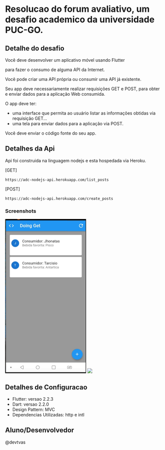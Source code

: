 <h1>Resolucao do forum avaliativo, um desafio academico da universidade PUC-GO.</h1>

<h2>Detalhe do desafio</h2>

Você deve desenvolver um aplicativo móvel usando Flutter 

para fazer o consumo de alguma API da Internet. 

Você pode criar uma API própria ou consumir uma API já existente.

Seu app deve necessariamente realizar requisições GET e POST, 
para obter e enviar dados para a aplicação Web consumida.

O app deve ter:
  * uma interface que permita ao usuário listar as informações obtidas via requisição GET...
  * uma tela para enviar dados para a aplicação via POST.

Você deve enviar o código fonte do seu app.

<h2>Detalhes da Api</h2>

Api foi construida na linguagem nodejs e esta hospedada via Heroku.

[GET] 
```
https://adc-nodejs-api.herokuapp.com/list_posts
```
   
[POST] 
```
https://adc-nodejs-api.herokuapp.com/create_posts
```
### Screenshots 

<img src="assets/forum1.png" height="500em" /> <img src="forum2.png" height="500em" />

<h2>Detalhes de Configuracao</h2>

  * Flutter: versao 2.2.3
  * Dart: versao 2.2.0
  * Design Pattern: MVC
  * Dependencias Utilizadas: http e intl
  
## Aluno/Desenvolvedor
@devtvas

